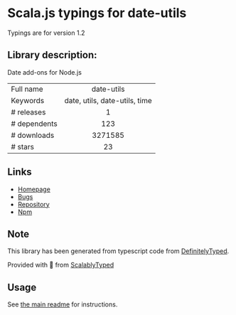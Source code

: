 
# Scala.js typings for date-utils

Typings are for version 1.2

## Library description:
Date add-ons for Node.js

|                    |                 |
| ------------------ | :-------------: |
| Full name          | date-utils |
| Keywords           | date, utils, date-utils, time |
| # releases         | 1 |
| # dependents       | 123 |
| # downloads        | 3271585 |
| # stars            | 23 |

## Links
- [Homepage](https://jerrysievert.github.io/date-utils/)
- [Bugs](http://github.com/JerrySievert/date-utils/issues)
- [Repository](https://github.com/JerrySievert/date-utils)
- [Npm](https://www.npmjs.com/package/date-utils)
    


## Note
This library has been generated from typescript code from [DefinitelyTyped](https://definitelytyped.org).

Provided with :purple_heart: from [ScalablyTyped](https://github.com/oyvindberg/ScalablyTyped)

## Usage
See [the main readme](../../readme.md) for instructions.


